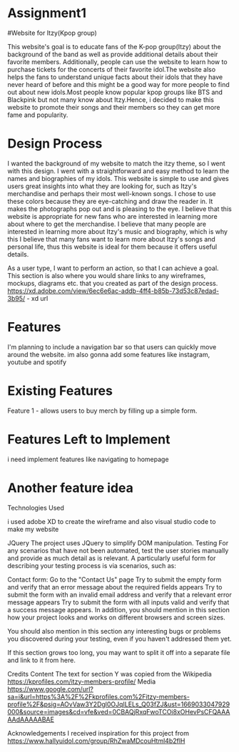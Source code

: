 # Assignment1

#Website for Itzy(Kpop group)

This website's goal is to educate fans of the K-pop group(Itzy) about the background of the band as well as provide additional details about their favorite members. Additionally, people can use the website to learn how to purchase tickets for the concerts of their favorite idol.The website also helps the fans to understand unique facts about their idols that they have never heard of before and this might be a good way for more people to find out about new idols.Most people know popular kpop groups like BTS and Blackpink but not many know about Itzy.Hence, i decided to make this website to promote their songs and their members so they can get more fame and popularity.

# Design Process

I wanted the background of my website to match the itzy theme, so I went with this design. I went with a straightforward and easy method to learn the names and biographies of my idols. This website is simple to use and gives users great insights into what they are looking for, such as Itzy's merchandise and perhaps their most well-known songs. I chose to use these colors because they are eye-catching and draw the reader in. It makes the photographs pop out and is pleasing to the eye. I believe that this website is appropriate for new fans who are interested in learning more about where to get the merchandise. I believe that many people are interested in learning more about Itzy's music and biography, which is why this
I believe that many fans want to learn more about Itzy's songs and personal life, thus this website is ideal for them because it offers useful details.

As a user type, I want to perform an action, so that I can achieve a goal.
This section is also where you would share links to any wireframes, mockups, diagrams etc. that you created as part of the design process.
https://xd.adobe.com/view/6ec6e6ac-addb-4ff4-b85b-73d53c87edad-3b95/ - xd url

# Features

I'm planning to include a navigation bar so that users can quickly move around the website.
im also gonna add some features like instagram, youtube and spotify

# Existing Features

Feature 1 - allows users to buy merch by filling up a simple form.

# Features Left to Implement

i need implement features like navigating to homepage

# Another feature idea

Technologies Used

i used adobe XD to create the wireframe and also visual studio code to make my website

JQuery
The project uses JQuery to simplify DOM manipulation.
Testing
For any scenarios that have not been automated, test the user stories manually and provide as much detail as is relevant. A particularly useful form for describing your testing process is via scenarios, such as:

Contact form:
Go to the "Contact Us" page
Try to submit the empty form and verify that an error message about the required fields appears
Try to submit the form with an invalid email address and verify that a relevant error message appears
Try to submit the form with all inputs valid and verify that a success message appears.
In addition, you should mention in this section how your project looks and works on different browsers and screen sizes.

You should also mention in this section any interesting bugs or problems you discovered during your testing, even if you haven't addressed them yet.

If this section grows too long, you may want to split it off into a separate file and link to it from here.

Credits
Content
The text for section Y was copied from the Wikipedia https://kprofiles.com/itzy-members-profile/
Media
https://www.google.com/url?sa=i&url=https%3A%2F%2Fkprofiles.com%2Fitzy-members-profile%2F&psig=AOvVaw3Y2Dgl0OJqILELs_Q03fZJ&ust=1669033047929000&source=images&cd=vfe&ved=0CBAQjRxqFwoTCOi8xOHevPsCFQAAAAAdAAAAABAE

Acknowledgements
I received inspiration for this project from https://www.hallyuidol.com/group/RhZwaMDcouHtml4b2flH
